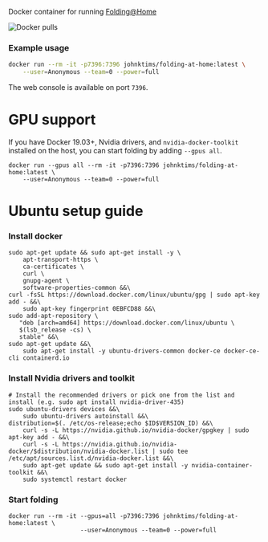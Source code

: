 Docker container for running [Folding@Home](http://folding.stanford.edu/)

![Docker pulls](https://img.shields.io/docker/pulls/johnktims/folding-at-home.svg)

### Example usage
```bash
docker run --rm -it -p7396:7396 johnktims/folding-at-home:latest \
    --user=Anonymous --team=0 --power=full
```

The web console is available on port `7396`.

GPU support
===========
If you have Docker 19.03+, Nvidia drivers, and `nvidia-docker-toolkit` installed
on the host, you can start folding by adding `--gpus all`.
```
docker run --gpus all --rm -it -p7396:7396 johnktims/folding-at-home:latest \
    --user=Anonymous --team=0 --power=full
```

# Ubuntu setup guide
### Install docker
```
sudo apt-get update && sudo apt-get install -y \
    apt-transport-https \
    ca-certificates \
    curl \
    gnupg-agent \
    software-properties-common &&\
curl -fsSL https://download.docker.com/linux/ubuntu/gpg | sudo apt-key add - &&\
    sudo apt-key fingerprint 0EBFCD88 &&\
sudo add-apt-repository \
   "deb [arch=amd64] https://download.docker.com/linux/ubuntu \
   $(lsb_release -cs) \
   stable" &&\
sudo apt-get update &&\
    sudo apt-get install -y ubuntu-drivers-common docker-ce docker-ce-cli containerd.io
```

### Install Nvidia drivers and toolkit
```
# Install the recommended drivers or pick one from the list and install (e.g. sudo apt install nvidia-driver-435)
sudo ubuntu-drivers devices &&\
    sudo ubuntu-drivers autoinstall &&\
distribution=$(. /etc/os-release;echo $ID$VERSION_ID) &&\
    curl -s -L https://nvidia.github.io/nvidia-docker/gpgkey | sudo apt-key add - &&\
    curl -s -L https://nvidia.github.io/nvidia-docker/$distribution/nvidia-docker.list | sudo tee /etc/apt/sources.list.d/nvidia-docker.list &&\
    sudo apt-get update && sudo apt-get install -y nvidia-container-toolkit &&\
    sudo systemctl restart docker
```

### Start folding
```
docker run --rm -it --gpus=all -p7396:7396 johnktims/folding-at-home:latest \
                    --user=Anonymous --team=0 --power=full
```
